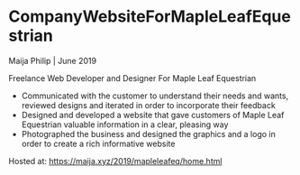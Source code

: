 # CompanyWebsiteForMapleLeafEquestrian
Maija Philip | June 2019

Freelance Web Developer and Designer For Maple Leaf Equestrian


- Communicated with the customer to understand their needs and wants, reviewed designs and iterated in order to incorporate their feedback
- Designed and developed a website that gave customers of Maple Leaf Equestrian valuable information in a clear, pleasing way
- Photographed the business and designed the graphics and a logo in order to create a rich informative website

Hosted at: https://maija.xyz/2019/mapleleafeq/home.html 
